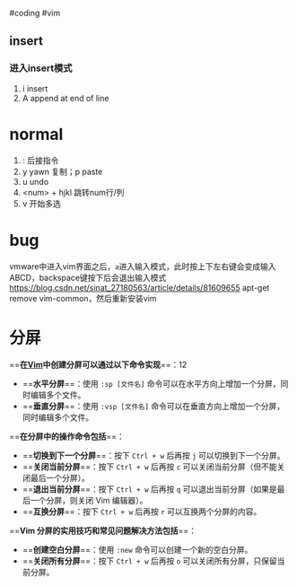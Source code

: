 #coding #vim
## insert
### 进入insert模式
1. i insert
2. A append at end of line
# normal
1. : 后接指令
2. y yawn 复制；p paste
3. u undo
4. \<num> + hjkl 跳转num行/列
5. v 开始多选

# bug
vmware中进入vim界面之后，`a`进入输入模式，此时按上下左右键会变成输入ABCD，backspace键按下后会退出输入模式
https://blog.csdn.net/sinat_27180563/article/details/81609655
apt-get remove vim-common，然后重新安装vim

# 分屏
==‌**在[Vim](https://www.baidu.com/s?rsv_idx=1&wd=Vim&fenlei=256&usm=1&ie=utf-8&rsv_pq=bf5fb5aa00196ab7&oq=vim%20%E5%88%86%E5%B1%8F&rsv_t=154aV54dDwgXsA9eb0PJYuHKNaHPguz077xPQyge6pbPjggRILQC7mZAqP4&rsv_dl=re_dqa_generate&sa=re_dqa_generate)中创建分屏可以通过以下命令实现**‌==：‌12

- ==‌**水平分屏**‌==：使用 `:sp [文件名]` 命令可以在水平方向上增加一个分屏，同时编辑多个文件。
- ==‌**垂直分屏**‌==：使用 `:vsp [文件名]` 命令可以在垂直方向上增加一个分屏，同时编辑多个文件。

==‌**在分屏中的操作命令包括**‌==：

- ==‌**切换到下一个分屏**‌==：按下 `Ctrl + w` 后再按 `j` 可以切换到下一个分屏。
- ==‌**关闭当前分屏**‌==：按下 `Ctrl + w` 后再按 `c` 可以关闭当前分屏（但不能关闭最后一个分屏）。
- ==‌**退出当前分屏**‌==：按下 `Ctrl + w` 后再按 `q` 可以退出当前分屏（如果是最后一个分屏，则关闭 Vim 编辑器）。
- ==‌**互换分屏**‌==：按下 `Ctrl + w` 后再按 `r` 可以互换两个分屏的内容。

==‌**Vim 分屏的实用技巧和常见问题解决方法包括**‌==：

- ==‌**创建空白分屏**‌==：使用 `:new` 命令可以创建一个新的空白分屏。
- ==‌**关闭所有分屏**‌==：按下 `Ctrl + w` 后再按 `o` 可以关闭所有分屏，只保留当前分屏。